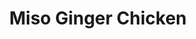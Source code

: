 ---
title: "Miso Ginger Chicken"
type: "recipe"
tags: 
  - japanese
  - chicken
  - miso
  - easy
  - soy
  - asian
source: "http://everybodylikessandwiches.com/2011/08/make-this-now-roasted-chicken-thighs-with-miso-and-ginger/"
---